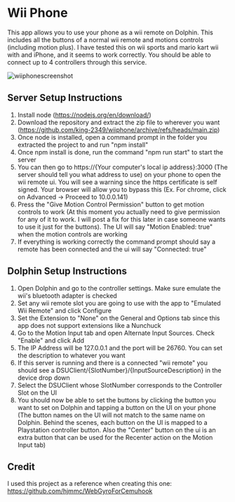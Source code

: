 # Wii Phone
This app allows you to use your phone as a wii remote on Dolphin. This includes all the buttons of a normal wii remote and motions controls (including motion plus).
I have tested this on wii sports and mario kart wii with and iPhone, and it seems to work correctly. You should be able to connect up to 4 controllers through this service.

![wiiphonescreenshot](https://user-images.githubusercontent.com/38045031/171303444-a2b0d06c-d526-443f-92af-b6d960ee3e4d.jpg)

## Server Setup Instructions
1. Install node (https://nodejs.org/en/download/)
2. Download the repository and extract the zip file to wherever you want (https://github.com/king-2349/wiiphone/archive/refs/heads/main.zip)
3. Once node is installed, open a command prompt in the folder you extracted the project to and run "npm install"
4. Once npm install is done, run the command "npm run start" to start the server
5. You can then go to https://{Your computer's local ip address}:3000 (The server should tell you what address to use) on your phone to open the wii remote ui. You will see a warning since the https certificate is self signed. Your browser will allow you to bypass this (Ex. For chrome, click on Advanced -> Proceed to 10.0.0.141)
6. Press the "Give Motion Control Permission" button to get motion controls to work (At this moment you actually need to give permission for any of it to work. I will post a fix for this later in case someone wants to use it just for the buttons). The UI will say "Motion Enabled: true" when the motion controls are working
6. If everything is working correctly the command prompt should say a remote has been connected and the ui will say "Connected: true"

## Dolphin Setup Instructions
1. Open Dolphin and go to the controller settings. Make sure emulate the wii's bluetooth adapter is checked
2. Set any wii remote slot you are going to use with the app to "Emulated Wii Remote" and click Configure
3. Set the Extension to "None" on the General and Options tab since this app does not support extensions like a Nunchuck
3. Go to the Motion Input tab and open Alternate Input Sources. Check "Enable" and click Add
4. The IP Address will be 127.0.0.1 and the port will be 26760. You can set the description to whatever you want
5. If this server is running and there is a connected "wii remote" you should see a DSUClient/{SlotNumber}/{InputSourceDescription} in the device drop down
6. Select the DSUClient whose SlotNumber corresponds to the Controller Slot on the UI
7. You should now be able to set the buttons by clicking the button you want to set on Dolphin and tapping a button on the UI on your phone (The button names on the UI will not match to the same name on Dolphin. Behind the scenes, each button on the UI is mapped to a Playstation controller button. Also the "Center" button on the ui is an extra button that can be used for the Recenter action on the Motion Input tab)

## Credit
I used this project as a reference when creating this one: https://github.com/hjmmc/WebGyroForCemuhook